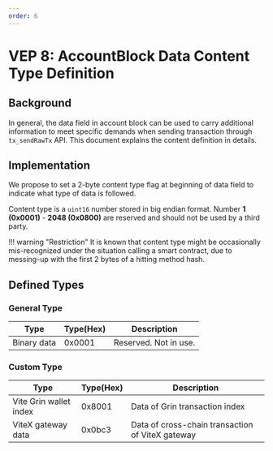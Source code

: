 ```yaml
---
order: 6
---
```

# VEP 8: AccountBlock Data Content Type Definition

## Background

In general, the data field in account block can be used to carry additional information to meet specific demands when sending transaction through `tx_sendRawTx` API. 
This document explains the content definition in details.

## Implementation

We propose to set a 2-byte content type flag at beginning of data field to indicate what type of data is followed. 

Content type is a `uint16` number stored in big endian format. Number **1 (0x0001)** - **2048 (0x0800)** are reserved and should not be used by a third party.

!!! warning "Restriction"
    It is known that content type might be occasionally mis-recognized under the situation calling a smart contract, due to messing-up with the first 2 bytes of a hitting method hash.

## Defined Types

### General Type
| Type | Type(Hex) | Description |
| --- | --- | --- |
| Binary data | 0x0001 | Reserved. Not in use. |

### Custom Type
| Type | Type(Hex) | Description |
| --- | --- | --- |
| Vite Grin wallet index | 0x8001 | Data of Grin transaction index |
| ViteX gateway data | 0x0bc3 | Data of cross-chain transaction of ViteX gateway |
